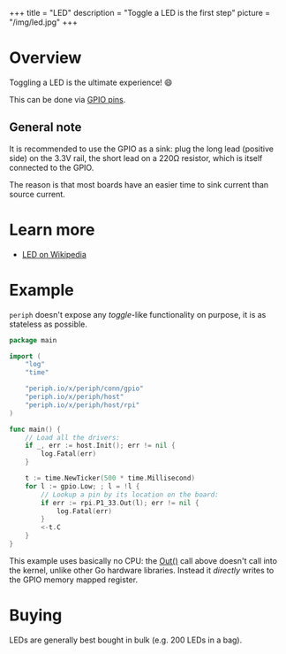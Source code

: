 +++
title = "LED"
description = "Toggle a LED is the first step"
picture = "/img/led.jpg"
+++

# Overview

Toggling a LED is the ultimate experience! 😄

This can be done via [GPIO pins](/device/gpio/).

## General note

It is recommended to use the GPIO as a sink: plug the long lead (positive side)
on the 3.3V rail, the short lead on a 220Ω resistor, which is itself connected
to the GPIO.

The reason is that most boards have an easier time to sink current than source
current.


# Learn more

- [LED on Wikipedia](https://en.wikipedia.org/wiki/Light-emitting_diode)


# Example

`periph` doesn't expose any _toggle_-like functionality on purpose, it is as
stateless as possible.

```go
package main

import (
    "log"
    "time"

    "periph.io/x/periph/conn/gpio"
    "periph.io/x/periph/host"
    "periph.io/x/periph/host/rpi"
)

func main() {
    // Load all the drivers:
    if _, err := host.Init(); err != nil {
        log.Fatal(err)
    }

    t := time.NewTicker(500 * time.Millisecond)
    for l := gpio.Low; ; l = !l {
        // Lookup a pin by its location on the board:
        if err := rpi.P1_33.Out(l); err != nil {
            log.Fatal(err)
        }
        <-t.C
    }
}
```

This example uses basically no CPU: the
[Out()](https://godoc.org/periph.io/x/periph/conn/gpio#PinOut) call above
doesn't call into the kernel, unlike other Go hardware libraries. Instead it
*directly* writes to the GPIO memory mapped register.


# Buying

LEDs are generally best bought in bulk (e.g. 200 LEDs in a bag).
